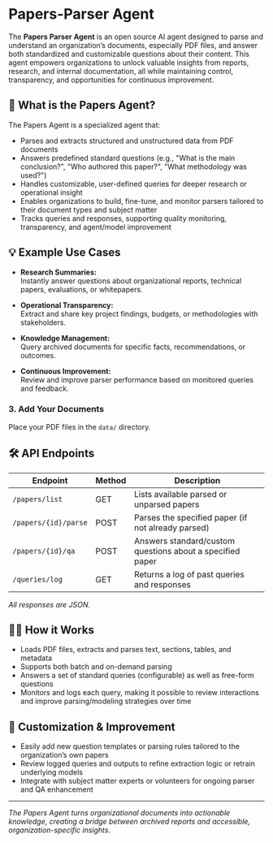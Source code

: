 # Papers-Parser Agent

The **Papers Parser Agent** is an open source AI agent designed to parse and understand an organization’s documents, especially PDF files, and answer both standardized and customizable questions about their content. This agent empowers organizations to unlock valuable insights from reports, research, and internal documentation, all while maintaining control, transparency, and opportunities for continuous improvement.

## 📄 What is the Papers Agent?

The Papers Agent is a specialized agent that:

- Parses and extracts structured and unstructured data from PDF documents
- Answers predefined standard questions (e.g., "What is the main conclusion?", "Who authored this paper?", "What methodology was used?")
- Handles customizable, user-defined queries for deeper research or operational insight
- Enables organizations to build, fine-tune, and monitor parsers tailored to their document types and subject matter
- Tracks queries and responses, supporting quality monitoring, transparency, and agent/model improvement

## 💡 Example Use Cases

- **Research Summaries:**  
  Instantly answer questions about organizational reports, technical papers, evaluations, or whitepapers.

- **Operational Transparency:**  
  Extract and share key project findings, budgets, or methodologies with stakeholders.

- **Knowledge Management:**  
  Query archived documents for specific facts, recommendations, or outcomes.

- **Continuous Improvement:**  
  Review and improve parser performance based on monitored queries and feedback.

### 3. Add Your Documents

Place your PDF files in the `data/` directory.

## 🛠️ API Endpoints

| Endpoint              | Method | Description                                             |
|-----------------------|--------|---------------------------------------------------------|
| `/papers/list`        | GET    | Lists available parsed or unparsed papers               |
| `/papers/{id}/parse`  | POST   | Parses the specified paper (if not already parsed)      |
| `/papers/{id}/qa`     | POST   | Answers standard/custom questions about a specified paper |
| `/queries/log`        | GET    | Returns a log of past queries and responses             |

_All responses are JSON._

## 👩‍💻 How it Works

- Loads PDF files, extracts and parses text, sections, tables, and metadata
- Supports both batch and on-demand parsing
- Answers a set of standard queries (configurable) as well as free-form questions
- Monitors and logs each query, making it possible to review interactions and improve parsing/modeling strategies over time

## 🚀 Customization & Improvement

- Easily add new question templates or parsing rules tailored to the organization’s own papers
- Review logged queries and outputs to refine extraction logic or retrain underlying models
- Integrate with subject matter experts or volunteers for ongoing parser and QA enhancement

---

*The Papers Agent turns organizational documents into actionable knowledge, creating a bridge between archived reports and accessible, organization-specific insights.*
